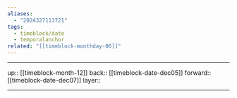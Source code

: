 ```yaml
---
aliases:
  - "2024327113721"
tags:
  - timeblock/date
  - temporalanchor
related: "[[timeblock-monthday-06]]"
---
```




***

up:: [[timeblock-month-12]]
back:: [[timeblock-date-dec05]]
forward:: [[timeblock-date-dec07]]
layer:: 

***

